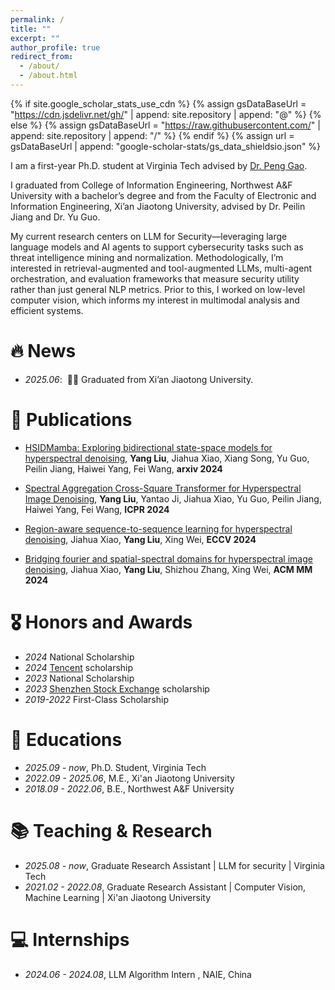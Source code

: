 ```yaml
---
permalink: /
title: ""
excerpt: ""
author_profile: true
redirect_from: 
  - /about/
  - /about.html
---
```


{% if site.google_scholar_stats_use_cdn %}
{% assign gsDataBaseUrl = "https://cdn.jsdelivr.net/gh/" | append: site.repository | append: "@" %}
{% else %}
{% assign gsDataBaseUrl = "https://raw.githubusercontent.com/" | append: site.repository | append: "/" %}
{% endif %}
{% assign url = gsDataBaseUrl | append: "google-scholar-stats/gs_data_shieldsio.json" %}

<span class='anchor' id='about-me'></span>

I am a first-year Ph.D. student at Virginia Tech advised by [Dr. Peng Gao](https://people.cs.vt.edu/penggao/). 

I graduated from College of Information Engineering, Northwest A&F University with a bachelor’s degree and from the Faculty of Electronic and Information Engineering, Xi’an Jiaotong University, advised by Dr. Peilin Jiang and Dr. Yu Guo.

My current research centers on LLM for Security—leveraging large language models and AI agents to support cybersecurity tasks such as threat intelligence mining and normalization. Methodologically, I’m interested in retrieval-augmented and tool-augmented LLMs, multi-agent orchestration, and evaluation frameworks that measure security utility rather than just general NLP metrics. Prior to this, I worked on low-level computer vision, which informs my interest in multimodal analysis and efficient systems.


# 🔥 News
- *2025.06*: &nbsp;🎉🎉 Graduated from Xi’an Jiaotong University. 

# 📝 Publications 

- [HSIDMamba: Exploring bidirectional state-space models for hyperspectral denoising](https://arxiv.org/abs/2404.09697), **Yang Liu**, Jiahua Xiao, Xiang Song, Yu Guo, Peilin Jiang, Haiwei Yang, Fei Wang, **arxiv 2024**

- [Spectral Aggregation Cross-Square Transformer for Hyperspectral Image Denoising](https://link.springer.com/chapter/10.1007/978-3-031-78354-8_29), **Yang Liu**, Yantao Ji, Jiahua Xiao, Yu Guo, Peilin Jiang, Haiwei Yang, Fei Wang, **ICPR 2024**

- [Region-aware sequence-to-sequence learning for hyperspectral denoising](https://link.springer.com/chapter/10.1007/978-3-031-73027-6_13), Jiahua Xiao, **Yang Liu**, Xing Wei, **ECCV 2024**

- [Bridging fourier and spatial-spectral domains for hyperspectral image denoising](https://dl.acm.org/doi/abs/10.1145/3664647.3681461), Jiahua Xiao, **Yang Liu**, Shizhou Zhang, Xing Wei, **ACM MM 2024**

# 🎖 Honors and Awards
- *2024* National Scholarship
- *2024* [Tencent](https://www.tencent.com/en-us/) scholarship
- *2023* National Scholarship
- *2023* [Shenzhen Stock Exchange](https://www.szse.cn/English/) scholarship
- *2019-2022* First-Class Scholarship

# 📖 Educations
- *2025.09 - now*, Ph.D. Student, Virginia Tech
- *2022.09 - 2025.06*, M.E., Xi'an Jiaotong University
- *2018.09 - 2022.06*, B.E., Northwest A&F University

# 📚 Teaching & Research
- *2025.08 - now*, Graduate Research Assistant | LLM for security | Virginia Tech 
- *2021.02 - 2022.08*, Graduate Research Assistant | Computer Vision, Machine Learning | Xi'an Jiaotong University

# 💻 Internships
- *2024.06 - 2024.08*, LLM Algorithm Intern , NAIE, China